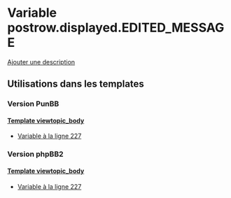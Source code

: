 # Variable postrow.displayed.EDITED_MESSAGE
[Ajouter une description](https://fa-tvars.appspot.com/var/postrow.displayed.EDITED_MESSAGE)

## Utilisations dans les templates

### Version PunBB

#### [Template viewtopic_body](punbb/viewtopic_body.md)
* [Variable &agrave; la ligne 227](../punbb/viewtopic_body.tpl#L227)

### Version phpBB2

#### [Template viewtopic_body](subsilver/viewtopic_body.md)
* [Variable &agrave; la ligne 227](../subsilver/viewtopic_body.tpl#L227)